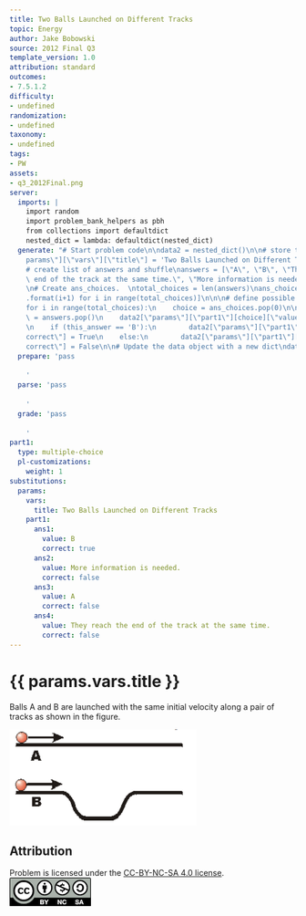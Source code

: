 ```yaml
---
title: Two Balls Launched on Different Tracks
topic: Energy
author: Jake Bobowski
source: 2012 Final Q3
template_version: 1.0
attribution: standard
outcomes:
- 7.5.1.2
difficulty:
- undefined
randomization:
- undefined
taxonomy:
- undefined
tags:
- PW
assets:
- q3_2012Final.png
server:
  imports: |
    import random
    import problem_bank_helpers as pbh
    from collections import defaultdict
    nested_dict = lambda: defaultdict(nested_dict)
  generate: "# Start problem code\n\ndata2 = nested_dict()\n\n# store title\ndata2[\"\
    params\"][\"vars\"][\"title\"] = 'Two Balls Launched on Different Tracks'\n\n\
    # create list of answers and shuffle\nanswers = [\"A\", \"B\", \"They reach the\
    \ end of the track at the same time.\", \"More information is needed.\"]\nrandom.shuffle(answers)\n\
    \n# Create ans_choices.  \ntotal_choices = len(answers)\nans_choices = [\"ans{0}\"\
    .format(i+1) for i in range(total_choices)]\n\n\n# define possible answers.  \n\
    for i in range(total_choices):\n    choice = ans_choices.pop(0)\n\n    this_answer\
    \ = answers.pop()\n    data2[\"params\"][\"part1\"][choice][\"value\"] = this_answer\n\
    \n    if (this_answer == 'B'):\n        data2[\"params\"][\"part1\"][choice][\"\
    correct\"] = True\n    else:\n        data2[\"params\"][\"part1\"][choice][\"\
    correct\"] = False\n\n# Update the data object with a new dict\ndata.update(data2)\n"
  prepare: 'pass

    '
  parse: 'pass

    '
  grade: 'pass

    '
part1:
  type: multiple-choice
  pl-customizations:
    weight: 1
substitutions:
  params:
    vars:
      title: Two Balls Launched on Different Tracks
    part1:
      ans1:
        value: B
        correct: true
      ans2:
        value: More information is needed.
        correct: false
      ans3:
        value: A
        correct: false
      ans4:
        value: They reach the end of the track at the same time.
        correct: false
---
```

# {{ params.vars.title }}
Balls A and B are launched with the same initial velocity along a pair of tracks as shown in the figure.

![Ball A is launched along a horizontal track while Ball B is launched along a u-shaped track.](q3_2012Final.png)

## Attribution

Problem is licensed under the [CC-BY-NC-SA 4.0 license](https://creativecommons.org/licenses/by-nc-sa/4.0/).
![The Creative Commons 4.0 license requiring attribution-BY, non-commercial-NC, and share-alike-SA license.](https://raw.githubusercontent.com/firasm/bits/master/by-nc-sa.png)